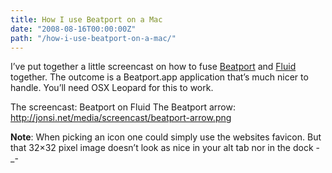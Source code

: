 ```yaml
---
title: How I use Beatport on a Mac
date: "2008-08-16T00:00:00Z"
path: "/how-i-use-beatport-on-a-mac/"
---
```


I’ve put together a little screencast on how to fuse [Beatport](https://www.beatport.com/) and
[Fluid](http://fluidapp.com/) together. The outcome is a Beatport.app application that’s much nicer
to handle. You’ll need OSX Leopard for this to work.

<!-- Todo: add links -->
The screencast: Beatport on Fluid
The Beatport arrow: http://jonsi.net/media/screencast/beatport-arrow.png

**Note**: When picking an icon one could simply use the websites favicon. But that 32×32 pixel
image doesn’t look as nice in your alt tab nor in the dock -_-